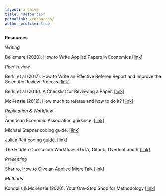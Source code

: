 ```yaml
---
layout: archive
title: "Resources"
permalink: /resources/
author_profile: true
---
```


**Resources**

*Writing*

Bellemare (2020). How to Write Applied Papers in Economics [[link](http://marcfbellemare.com/wordpress/wp-content/uploads/2020/09/BellemareHowToPaperSeptember2020.pdf)]

*Peer-review*

Berk, et al (2017). How to Write an Effective Referee Report and Improve the Scientific Review Process [[link](https://www.aeaweb.org/articles?id=10.1257/jep.31.1.231)]

Berk, et al (2016). A Checklist for Reviewing a Paper. [[link](https://papers.ssrn.com/sol3/papers.cfm?abstract_id=2887708)]

McKenzie (2012). How much to referee and how to do it? [[link](https://blogs.worldbank.org/impactevaluations/how-much-to-referee-and-how-to-do-it)]

*Replication & Workflow*

American Economic Association guidance. [[link](https://github.com/AEADataEditor/aea-de-guidance)]

Michael Stepner coding guide. [[link](https://github.com/michaelstepner/healthinequality-code/tree/master/code)]

Julian Reif coding guide. [[link](https://reifjulian.github.io/guide/)]

The Hidden Curriculum Workflow: STATA, Github, Overleaf and R [[link](https://www.youtube.com/watch?v=BRakB2fxWYc&feature=youtu.be)]

*Presenting*

Shariro, How to Give an Applied Micro Talk [[link](https://www.brown.edu/Research/Shapiro/pdfs/applied_micro_slides.pdf)]

*Methods*

Kondolis & McKenzie (2020). Your One-Stop Shop for Methodology [[link](https://blogs.worldbank.org/impactevaluations/curated-list-our-postings-technical-topics-your-one-stop-shop-methodology-0)]

